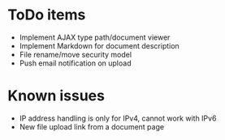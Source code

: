 # ToDo items

* Implement AJAX type path/document viewer
* Implement Markdown for document description
* File rename/move security model
* Push email notification on upload

# Known issues

* IP address handling is only for IPv4, cannot work with IPv6
* New file upload link from a document page


